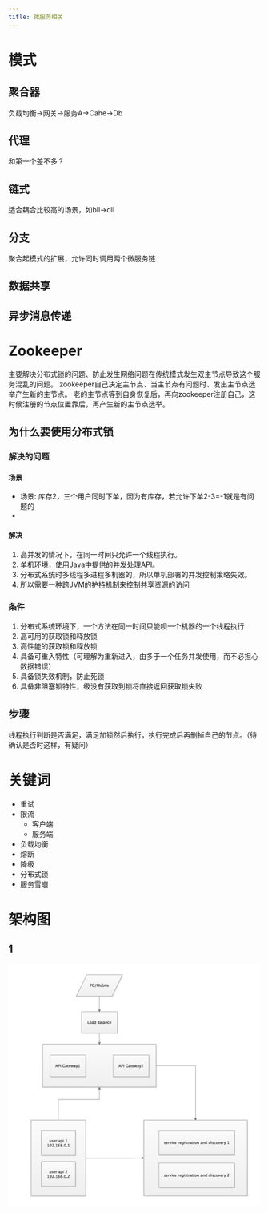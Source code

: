 ```yaml
---
title: 微服务相关
---
```


# 模式
## 聚合器
负载均衡->网关->服务A->Cahe->Db
## 代理
和第一个差不多？
## 链式
适合耦合比较高的场景，如bll->dll
## 分支
聚合起模式的扩展，允许同时调用两个微服务链
## 数据共享
##  异步消息传递


# Zookeeper
主要解决分布式锁的问题、防止发生网络问题在传统模式发生双主节点导致这个服务混乱的问题。
zookeeper自己决定主节点、当主节点有问题时、发出主节点选举产生新的主节点。
老的主节点等到自身恢复后，再向zookeeper注册自己，这时候注册的节点位置靠后，再产生新的主节点选举。

## 为什么要使用分布式锁
### 解决的问题

#### 场景

* 场景: 库存2，三个用户同时下单，因为有库存，若允许下单2-3=-1就是有问题的
*

#### 解决
1. 高并发的情况下，在同一时间只允许一个线程执行。 
2. 单机环境，使用Java中提供的并发处理API。
3. 分布式系统时多线程多进程多机器的，所以单机部署的并发控制策略失效。
4. 所以需要一种跨JVM的护持机制来控制共享资源的访问

### 条件
1. 分布式系统环境下，一个方法在同一时间只能呗一个机器的一个线程执行
2. 高可用的获取锁和释放锁  
3. 高性能的获取锁和释放锁
4. 具备可重入特性（可理解为重新进入，由多于一个任务并发使用，而不必担心数据错误）
5. 具备锁失效机制，防止死锁
6. 具备非阻塞锁特性，级没有获取到锁将直接返回获取锁失败

## 步骤
线程执行判断是否满足，满足加锁然后执行，执行完成后再删掉自己的节点。（待确认是否时这样，有疑问）
# 关键词
* 重试
* 限流
	* 客户端
	* 服务端
* 负载均衡
* 熔断
* 降级
* 分布式锁
* 服务雪崩

# 架构图
## 1

![](/images/Screen%20Shot%202020-03-19%20at%2011.36.42%20PM.png)